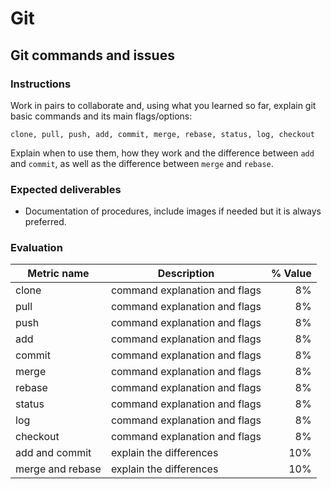 # Git
## Git commands and issues

### Instructions
Work in pairs to collaborate and, using what you learned so far, explain git basic commands and its main flags/options:
```
clone, pull, push, add, commit, merge, rebase, status, log, checkout
```
Explain when to use them, how they work and the difference between `add` and `commit`, as well as the difference between `merge` and `rebase`.




### Expected deliverables
- Documentation of procedures, include images if needed but it is always preferred.


### Evaluation

| Metric name | Description | % Value |
| ----------- |-------------| -------:|
| clone | command explanation and flags | 8% |
| pull | command explanation and flags | 8% |
| push | command explanation and flags | 8% |
| add | command explanation and flags | 8% |
| commit | command explanation and flags | 8% |
| merge | command explanation and flags | 8% |
| rebase | command explanation and flags | 8% |
| status | command explanation and flags | 8% |
| log | command explanation and flags | 8% |
| checkout | command explanation and flags | 8% |
| add and commit | explain the differences | 10%|
| merge and rebase | explain the differences | 10% | 